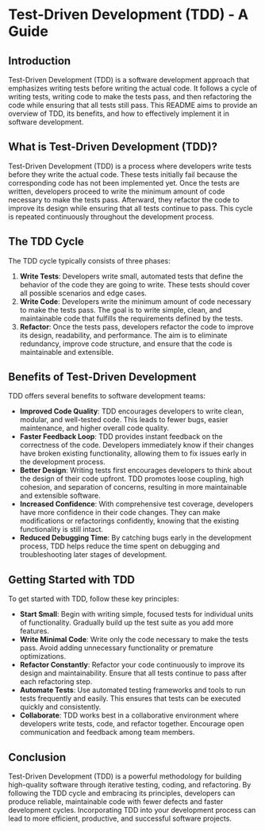 # Test-Driven Development (TDD) - A Guide

## Introduction
Test-Driven Development (TDD) is a software development approach that emphasizes writing tests before writing the actual code. It follows a cycle of writing tests, writing code to make the tests pass, and then refactoring the code while ensuring that all tests still pass. This README aims to provide an overview of TDD, its benefits, and how to effectively implement it in software development.

## What is Test-Driven Development (TDD)?
Test-Driven Development (TDD) is a process where developers write tests before they write the actual code. These tests initially fail because the corresponding code has not been implemented yet. Once the tests are written, developers proceed to write the minimum amount of code necessary to make the tests pass. Afterward, they refactor the code to improve its design while ensuring that all tests continue to pass. This cycle is repeated continuously throughout the development process.

## The TDD Cycle
The TDD cycle typically consists of three phases:
1. **Write Tests**: Developers write small, automated tests that define the behavior of the code they are going to write. These tests should cover all possible scenarios and edge cases.
2. **Write Code**: Developers write the minimum amount of code necessary to make the tests pass. The goal is to write simple, clean, and maintainable code that fulfills the requirements defined by the tests.
3. **Refactor**: Once the tests pass, developers refactor the code to improve its design, readability, and performance. The aim is to eliminate redundancy, improve code structure, and ensure that the code is maintainable and extensible.

## Benefits of Test-Driven Development
TDD offers several benefits to software development teams:
- **Improved Code Quality**: TDD encourages developers to write clean, modular, and well-tested code. This leads to fewer bugs, easier maintenance, and higher overall code quality.
- **Faster Feedback Loop**: TDD provides instant feedback on the correctness of the code. Developers immediately know if their changes have broken existing functionality, allowing them to fix issues early in the development process.
- **Better Design**: Writing tests first encourages developers to think about the design of their code upfront. TDD promotes loose coupling, high cohesion, and separation of concerns, resulting in more maintainable and extensible software.
- **Increased Confidence**: With comprehensive test coverage, developers have more confidence in their code changes. They can make modifications or refactorings confidently, knowing that the existing functionality is still intact.
- **Reduced Debugging Time**: By catching bugs early in the development process, TDD helps reduce the time spent on debugging and troubleshooting later stages of development.

## Getting Started with TDD
To get started with TDD, follow these key principles:
- **Start Small**: Begin with writing simple, focused tests for individual units of functionality. Gradually build up the test suite as you add more features.
- **Write Minimal Code**: Write only the code necessary to make the tests pass. Avoid adding unnecessary functionality or premature optimizations.
- **Refactor Constantly**: Refactor your code continuously to improve its design and maintainability. Ensure that all tests continue to pass after each refactoring step.
- **Automate Tests**: Use automated testing frameworks and tools to run tests frequently and easily. This ensures that tests can be executed quickly and consistently.
- **Collaborate**: TDD works best in a collaborative environment where developers write tests, code, and refactor together. Encourage open communication and feedback among team members.

## Conclusion
Test-Driven Development (TDD) is a powerful methodology for building high-quality software through iterative testing, coding, and refactoring. By following the TDD cycle and embracing its principles, developers can produce reliable, maintainable code with fewer defects and faster development cycles. Incorporating TDD into your development process can lead to more efficient, productive, and successful software projects.
